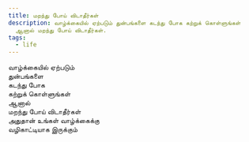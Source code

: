 ```yaml
---
title: மறந்து போய் விடாதீர்கள்
description: வாழ்க்கையில் ஏற்படும் துன்பங்களை கடந்து போக கற்றுக் கொள்ளுங்கள்
  ஆனால் மறந்து போய் விடாதீர்கள்.
tags:
  - life
---
```


வாழ்க்கையில் ஏற்படும்  
துன்பங்களை  
கடந்து போக  
கற்றுக் கொள்ளுங்கள்  
ஆனால்  
மறந்து போய் விடாதீர்கள்  
அதுதான் உங்கள் வாழ்க்கைக்கு  
வழிகாட்டியாக இருக்கும்

